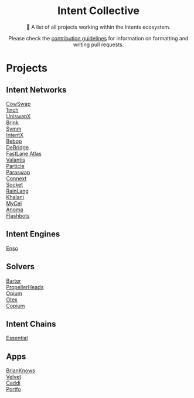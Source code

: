   <h1 align="center">Intent Collective</h1>
  <p align="center"></p>
  <p align="center">📖 A list of all projects working within the Intents ecosystem.</p>
  <p align="center">Please check the <a href="CONTRIBUTING.md">contribution guidelines</a> for information on formatting and writing pull requests.</p>

# Projects

## Intent Networks
[CowSwap](https://cow.fi/)  
[1inch](https://1inch.io/)  
[UniswapX](https://uniswap.org/)  
[Brink](https://www.brink.trade/)  
[Symm](https://symm.io/)  
[IntentX](https://intentx.io/)  
[Bebop](https://bebop.xyz/)  
[DeBridge](https://debridge.finance/)  
[FastLane Atlas](https://github.com/FastLane-Labs/atlas/tree/main)  
[Valantis](https://valantis.xyz/)  
[Particle](https://particle.network/)  
[Paraswap](https://www.paraswap.io/)  
[Connext](https://www.connext.network/)  
[Socket](https://www.socket.tech/)  
[RainLang](https://rainlang.xyz/)  
[Khalani](https://khalani.network/)  
[MyCel](https://www.mycel.domains/)  
[Anoma](https://anoma.net/)  
[Flashbots](https://www.flashbots.net/)  

## Intent Engines
[Enso](https://www.enso.finance/)  

## Solvers
[Barter](https://twitter.com/BarterDeFi)  
[PropellerHeads](https://www.propellerheads.xyz/)  
[Opium]()  
[Otex](https://otex.tools/)  
[Copium](https://twitter.com/copiumnicus)  

## Intent Chains
[Essential](https://essential.builders/)  

## Apps
[BrianKnows](https://www.brianknows.org/)  
[Velvet](https://www.velvet.capital/)  
[Caddi](https://www.caddi.fi/)  
[Portfo](https://porfo.app/)  